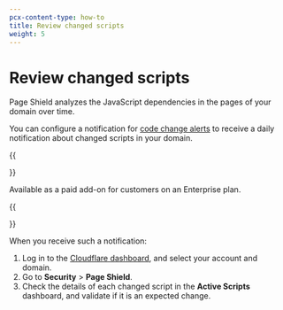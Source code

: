 ```yaml
---
pcx-content-type: how-to
title: Review changed scripts
weight: 5
---
```


# Review changed scripts

Page Shield analyzes the JavaScript dependencies in the pages of your domain over time.

You can configure a notification for [code change alerts](/page-shield/reference/alerts/) to receive a daily notification about changed scripts in your domain.

{{<Aside type="note">}}

Available as a paid add-on for customers on an Enterprise plan.

{{</Aside>}}

When you receive such a notification:

1.  Log in to the [Cloudflare dashboard](https://dash.cloudflare.com/), and select your account and domain.
2.  Go to **Security** > **Page Shield**.
3.  Check the details of each changed script in the **Active Scripts** dashboard, and validate if it is an expected change.

